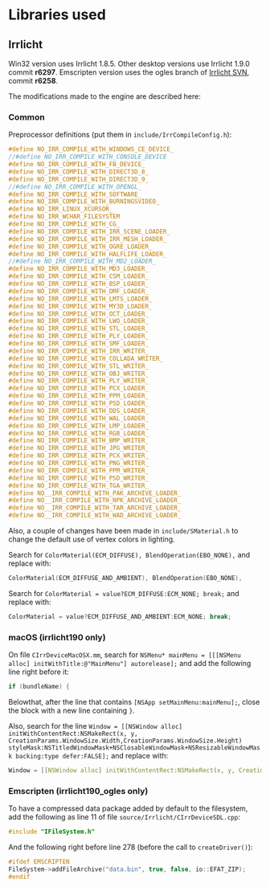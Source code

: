 # Libraries used

## Irrlicht

Win32 version uses Irrlicht 1.8.5.
Other desktop versions use Irrlicht 1.9.0 commit **r6297**.
Emscripten version uses the ogles branch of [Irrlicht SVN](https://sourceforge.net/p/irrlicht/code/HEAD/tree/branches/ogl-es/), commit **r6258**.

The modifications made to the engine are described here:

### Common

Preprocessor definitions (put them in `include/IrrCompileConfig.h`):

```c++
#define NO_IRR_COMPILE_WITH_WINDOWS_CE_DEVICE_
//#define NO_IRR_COMPILE_WITH_CONSOLE_DEVICE
#define NO_IRR_COMPILE_WITH_FB_DEVICE_
#define NO_IRR_COMPILE_WITH_DIRECT3D_8_
#define NO_IRR_COMPILE_WITH_DIRECT3D_9_
//#define NO_IRR_COMPILE_WITH_OPENGL_
#define NO_IRR_COMPILE_WITH_SOFTWARE_
#define NO_IRR_COMPILE_WITH_BURNINGSVIDEO_
#define NO_IRR_LINUX_XCURSOR_
#define NO_IRR_WCHAR_FILESYSTEM
#define NO_IRR_COMPILE_WITH_CG_
#define NO_IRR_COMPILE_WITH_IRR_SCENE_LOADER_
#define NO_IRR_COMPILE_WITH_IRR_MESH_LOADER_
#define NO_IRR_COMPILE_WITH_OGRE_LOADER_
#define NO_IRR_COMPILE_WITH_HALFLIFE_LOADER_
//#define NO_IRR_COMPILE_WITH_MD2_LOADER_
#define NO_IRR_COMPILE_WITH_MD3_LOADER_
#define NO_IRR_COMPILE_WITH_CSM_LOADER_
#define NO_IRR_COMPILE_WITH_BSP_LOADER_
#define NO_IRR_COMPILE_WITH_DMF_LOADER_
#define NO_IRR_COMPILE_WITH_LMTS_LOADER_
#define NO_IRR_COMPILE_WITH_MY3D_LOADER_
#define NO_IRR_COMPILE_WITH_OCT_LOADER_
#define NO_IRR_COMPILE_WITH_LWO_LOADER_
#define NO_IRR_COMPILE_WITH_STL_LOADER_
#define NO_IRR_COMPILE_WITH_PLY_LOADER_
#define NO_IRR_COMPILE_WITH_SMF_LOADER_
#define NO_IRR_COMPILE_WITH_IRR_WRITER_
#define NO_IRR_COMPILE_WITH_COLLADA_WRITER_
#define NO_IRR_COMPILE_WITH_STL_WRITER_
#define NO_IRR_COMPILE_WITH_OBJ_WRITER_
#define NO_IRR_COMPILE_WITH_PLY_WRITER_
#define NO_IRR_COMPILE_WITH_PCX_LOADER_
#define NO_IRR_COMPILE_WITH_PPM_LOADER_
#define NO_IRR_COMPILE_WITH_PSD_LOADER_
#define NO_IRR_COMPILE_WITH_DDS_LOADER_
#define NO_IRR_COMPILE_WITH_WAL_LOADER_
#define NO_IRR_COMPILE_WITH_LMP_LOADER_
#define NO_IRR_COMPILE_WITH_RGB_LOADER_
#define NO_IRR_COMPILE_WITH_BMP_WRITER_
#define NO_IRR_COMPILE_WITH_JPG_WRITER_
#define NO_IRR_COMPILE_WITH_PCX_WRITER_
#define NO_IRR_COMPILE_WITH_PNG_WRITER_
#define NO_IRR_COMPILE_WITH_PPM_WRITER_
#define NO_IRR_COMPILE_WITH_PSD_WRITER_
#define NO_IRR_COMPILE_WITH_TGA_WRITER_
#define NO__IRR_COMPILE_WITH_PAK_ARCHIVE_LOADER_
#define NO__IRR_COMPILE_WITH_NPK_ARCHIVE_LOADER_
#define NO__IRR_COMPILE_WITH_TAR_ARCHIVE_LOADER_
#define NO__IRR_COMPILE_WITH_WAD_ARCHIVE_LOADER_
```

Also, a couple of changes have been made in `include/SMaterial.h` to change the default use of vertex colors in lighting.

Search for `ColorMaterial(ECM_DIFFUSE), BlendOperation(EBO_NONE),` and replace with:

```c++
ColorMaterial(ECM_DIFFUSE_AND_AMBIENT), BlendOperation(EBO_NONE),
```

Search for `ColorMaterial = value?ECM_DIFFUSE:ECM_NONE; break;` and replace with:

```c++
ColorMaterial = value?ECM_DIFFUSE_AND_AMBIENT:ECM_NONE; break;
```

### macOS (irrlicht190 only)

On file `CIrrDeviceMacOSX.mm`, search for `NSMenu* mainMenu = [[[NSMenu alloc] initWithTitle:@"MainMenu"] autorelease];` and add the following line right before it:

```c++
if (bundleName) {
```

Belowthat, after the line that contains `[NSApp setMainMenu:mainMenu];`, close the block with a new line containing `}`.

Also, search for the line `Window = [[NSWindow alloc] initWithContentRect:NSMakeRect(x, y, CreationParams.WindowSize.Width,CreationParams.WindowSize.Height) styleMask:NSTitledWindowMask+NSClosableWindowMask+NSResizableWindowMask backing:type defer:FALSE];` and replace with:

```c++
Window = [[NSWindow alloc] initWithContentRect:NSMakeRect(x, y, CreationParams.WindowSize.Width,CreationParams.WindowSize.Height) styleMask:NSTitledWindowMask+NSClosableWindowMask+NSMiniaturizableWindowMask backing:type defer:FALSE];
```

### Emscripten (irrlicht190_ogles only)

To have a compressed data package added by default to the filesystem, add the following as line 11
of file `source/Irrlicht/CIrrDeviceSDL.cpp`:

```c++
#include "IFileSystem.h"
```

And the following right before line 278 (before the call to `createDriver()`):

```c++
#ifdef EMSCRIPTEN
FileSystem->addFileArchive("data.bin", true, false, io::EFAT_ZIP);
#endif
```
